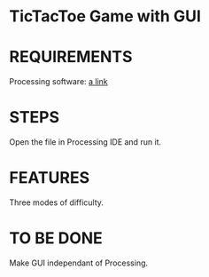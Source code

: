 # TicTacToe Game with GUI 

# REQUIREMENTS

Processing software:
[a link](https://processing.org/download/)

# STEPS

Open the file in Processing IDE and run it.

# FEATURES

Three modes of difficulty.

# TO BE DONE

Make GUI independant of Processing.